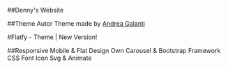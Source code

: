 ##Denny's Website


##Theme Autor
Theme made by [Andrea Galanti](http://www.andreagalanti.it/flatfy.php)

#Flatfy - Theme | New Version!

##Responsive Mobile & Flat Design 
Own Carousel & Bootstrap Framework CSS 
Font Icon Svg & Animate